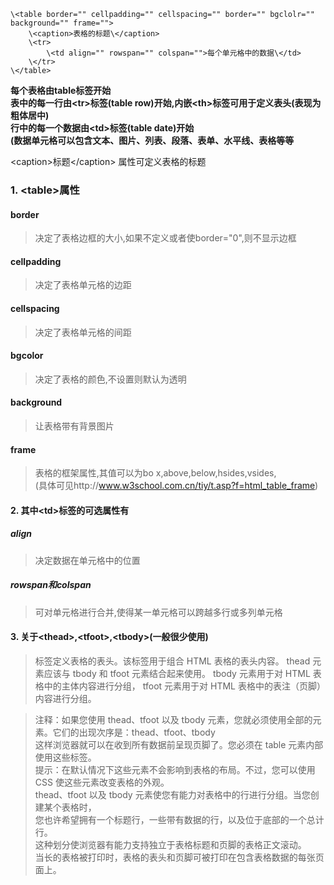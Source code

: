 	\<table border="" cellpadding="" cellspacing="" border="" bgclolr="" background="" frame="">	
	    \<caption>表格的标题\</caption>			
	    \<tr>		
	        \<td align="" rowspan="" colspan="">每个单元格中的数据\</td>				
	    \</tr>			
	\</table>			

**每个表格由table标签开始     
表中的每一行由\<tr>标签(table row)开始,内嵌\<th>标签可用于定义表头(表现为粗体居中)      
行中的每一个数据由\<td>标签(table date)开始     
(数据单元格可以包含文本、图片、列表、段落、表单、水平线、表格等等** 

\<caption>标题\</caption> 属性可定义表格的标题	
### 1. \<table>属性	
#### border
>决定了表格边框的大小,如果不定义或者使border="0",则不显示边框      
#### cellpadding
>决定了表格单元格的边距      
#### cellspacing
>决定了表格单元格的间距      
#### bgcolor
>决定了表格的颜色,不设置则默认为透明           
#### background
>让表格带有背景图片     
#### frame
>表格的框架属性,其值可以为bo  x,above,below,hsides,vsides,            
>(具体可见http://www.w3school.com.cn/tiy/t.asp?f=html_table_frame)        
#### 2. 其中\<td>标签的可选属性有
##### align
>决定数据在单元格中的位置    
##### rowspan和colspan
>可对单元格进行合并,使得某一单元格可以跨越多行或多列单元格  

#### 3. 关于\<thead>,\<tfoot>,\<tbody>(一般很少使用)  
><thead> 标签定义表格的表头。该标签用于组合 HTML 表格的表头内容。  
>thead 元素应该与 tbody 和 tfoot 元素结合起来使用。  
>tbody 元素用于对 HTML 表格中的主体内容进行分组，     
>tfoot 元素用于对 HTML 表格中的表注（页脚）内容进行分组。     

>注释：如果您使用 thead、tfoot 以及 tbody 元素，您就必须使用全部的元素。它们的出现次序是：thead、tfoot、tbody    
>这样浏览器就可以在收到所有数据前呈现页脚了。您必须在 table 元素内部使用这些标签。   
>提示：在默认情况下这些元素不会影响到表格的布局。不过，您可以使用 CSS 使这些元素改变表格的外观。     
>thead、tfoot 以及 tbody 元素使您有能力对表格中的行进行分组。当您创建某个表格时，  
>您也许希望拥有一个标题行，一些带有数据的行，以及位于底部的一个总计行。    
>这种划分使浏览器有能力支持独立于表格标题和页脚的表格正文滚动。    
>当长的表格被打印时，表格的表头和页脚可被打印在包含表格数据的每张页面上。  